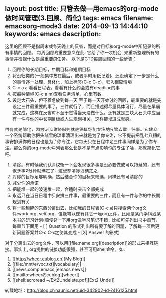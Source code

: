 layout: post
title: 只管去做—用emacs的org-mode做时间管理(3.回顾、简化)
tags: emacs
filename: emacsorg-mode3
date: 2014-09-13 14:44:10
keywords: emacs
description:
---
这里的回顾不是指周末或每天晚上的反省，而是对目标和org-mode中所记录的所有事情的回顾。<!--more-->
每周回顾的重要意义在此: 它给了你一次机会, 来重新整理所有的事情并检视什么是最重要的任务。
以下是GTD每周回顾的一些步骤：
1. 回顾你的长期目标，中期目标和短期目标
2. 将没归类的(一般集中放在最后，或者平时用纸记着)、还没确定下一步是什么的事情逐一处理、具体化，加上标签(C-c C-c)，归入相应情境
3. C-c a a 看看日程表，看看有什么约会或有deadline的事
4. 按每种情境(C-c a m)查看任务清单，心里有数
5. 设定大石头，但不着急放到每一天
至于每一天开始时的回顾，最重要的就是先设定三件最重要的事了，三件就行了，而且描述得尽量具体可行，尽量在早晨就完成，这样在反省时不至于觉得当天没做什么。还有就是三块大石头中应当有一件与你的中长期目标或人生规划相关，这样能增进成就感。

再有就是简化，因为GTD始终原则就是保证你能专注地只管去做一件事。它建立一个系统帮助你把头绪里的琐事清理出来就是为了你专注，它不提前把乱七八糟的事安排满你的日程也是为了你专注，它每天只在日程中定三件事同样是为了你专注。那么你的org-mode中列表那么长是不是有点影响你的专注了哈，那就简化它吧。
1. 清除。有时候我们认真权衡一下会发现很多事是没必要做或可以拖延的，还有很多事2分钟就搞定了，这些都清除或搞定之
2. 对你的目标足够明确，然后结合你的目标来筛选，同样还有可清除的
3. 减少你的承诺
4. 把能堆一起的波速堆一起，合适时突击全部完成
5. 永远只在当日日程中只安排三件事，最重要的三件，而且有一件与你的中长期规划有关
6. 将一些琐碎的东西分离出去，比如我的日程表(C-c a)只搜索两个org文件:work.org, self.org，但我可以还有其它一堆org文件，比如是某门学科或某本书的研习计划(顺便说一下用org做学习笔记不错，比如可先列出书中章节，每章节下面用 - [ ] Question 的形式列出所有要了解的问题，了解每一项后更新问题答案并C-c C-c之使其变成 - [X] Answer 的形式)

对于分离出去的org文件，可以用[[file:name.org][description]]的形式来相互链接。事实上, org提供的链接功能很强，甚至可用shell命令，如:
1. [[<http://wheer.cublog.cn>][My Blog]]
2. [[file:/mnt/e/voc.txt][vocabulary]]
3. [[news:comp.emacs][emacs news]]
4. [[mailto:wheer@cublog][wheer]]
5. [[shell:acroread ~/Ext2Undelete.pdf][Ext2 Undel]]

转载地址：http://blog.chinaunix.net/uid-342902-id-2416125.html